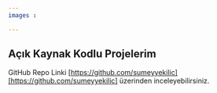 ```yaml
--- 
images :

---
```


## Açık Kaynak Kodlu Projelerim

GitHub Repo Linki [https://github.com/sumeyyekilic][https://github.com/sumeyyekilic] üzerinden inceleyebilirsiniz.


[https://github.com/sumeyyekilic]: https://github.com/sumeyyekilic